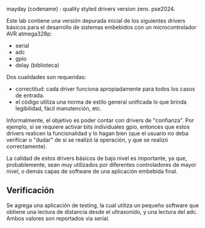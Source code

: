 
mayday (codename) : quality styled drivers version zero. pse2024.

Este lab contiene una versión depurada inicial de los siguientes drivers 
básicos para el desarrollo de sistemas embebidos con un microcontrolador 
AVR atmega328p:

  - serial
  - adc
  - gpio
  - delay (biblioteca)

Dos cualidades son requeridas:
- correctitud: cada driver funciona apropiadamente para todos los casos
  de entrada.
- el código utiliza una norma de estilo general unificada lo que brinda
  legibilidad, fácil manutención, etc.

Informalmente, el objetivo es poder contar con drivers de "confianza". 
Por ejemplo, si se requiere activar bits individuales gpio, entonces que
estos drivers realicen la funcionalidad y lo hagan bien (que el usuario 
no deba verificar o "dudar" de si se realizó la operación, y que se realizó
correctamente).

La calidad de estos drivers básicos de bajo nivel es importante, ya que,
probablemente, sean muy utilizados por diferentes controladores de 
mayor nivel, o demás capas de software de una aplicación embebida final.

Verificación
------------

Se agrega una aplicación de testing, la cual utiliza un pequeño software
que obtiene una lectura de distancia desde el ultrasonido, y una lectura
del adc. Ambos valores son reportados via serial.

 
